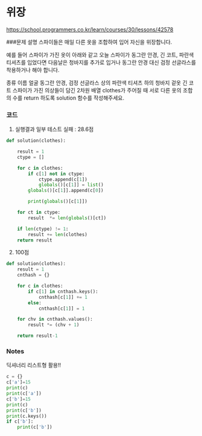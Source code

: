 # 위장
https://school.programmers.co.kr/learn/courses/30/lessons/42578

###문제 설명
스파이들은 매일 다른 옷을 조합하여 입어 자신을 위장합니다.

예를 들어 스파이가 가진 옷이 아래와 같고 오늘 스파이가 동그란 안경, 긴 코트, 파란색 티셔츠를 입었다면 다음날은 청바지를 추가로 입거나 동그란 안경 대신 검정 선글라스를 착용하거나 해야 합니다.

종류	이름
얼굴	동그란 안경, 검정 선글라스
상의	파란색 티셔츠
하의	청바지
겉옷	긴 코트
스파이가 가진 의상들이 담긴 2차원 배열 clothes가 주어질 때 서로 다른 옷의 조합의 수를 return 하도록 solution 함수를 작성해주세요.

### 코드
1. 실행결과 일부  테스트 실패 : 28.6점
```python
def solution(clothes):

    result = 1
    ctype = []

    for c in clothes:
        if c[1] not in ctype:
            ctype.append(c[1])
            globals()[c[1]] = list()
        globals()[c[1]].append(c[0])

        print(globals()[c[1]])

    for ct in ctype:
        result  *= len(globals()[ct])

    if len(ctype) != 1:
        result += len(clothes)
    return result

```
2. 100점
```python
def solution(clothes):
    result = 1
    cnthash = {}

    for c in clothes:
        if c[1] in cnthash.keys():
            cnthash[c[1]] += 1
        else:
            cnthash[c[1]] = 1

    for chv in cnthash.values():
        result *= (chv + 1)

    return result-1
```

### Notes
딕셔너리 리스트형 활용!!
```python
c = {}
c['a']=15
print(c)
print(c['a'])
c['b']=15
print(c)
print(c['b'])
print(c.keys())
if c['b']:
    print(c['b'])
```